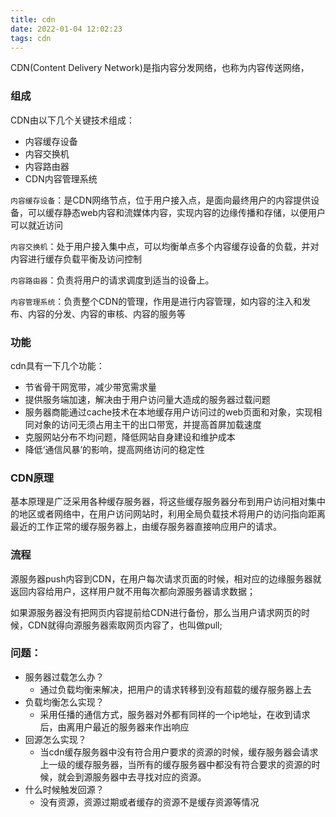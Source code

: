 ```yaml
---
title: cdn
date: 2022-01-04 12:02:23
tags: cdn
---
```


CDN(Content Delivery Network)是指内容分发网络，也称为内容传送网络，

### 组成

CDN由以下几个关键技术组成：
- 内容缓存设备
- 内容交换机
- 内容路由器
- CDN内容管理系统
<!--more -->
`内容缓存设备`：是CDN网络节点，位于用户接入点，是面向最终用户的内容提供设备，可以缓存静态web内容和流媒体内容，实现内容的边缘传播和存储，以便用户可以就近访问

`内容交换机`：处于用户接入集中点，可以均衡单点多个内容缓存设备的负载，并对内容进行缓存负载平衡及访问控制 

`内容路由器`：负责将用户的请求调度到适当的设备上。

`内容管理系统`：负责整个CDN的管理，作用是进行内容管理，如内容的注入和发布、内容的分发、内容的审核、内容的服务等

### 功能
cdn具有一下几个功能：
- 节省骨干网宽带，减少带宽需求量
- 提供服务端加速，解决由于用户访问量大造成的服务器过载问题
- 服务器商能通过cache技术在本地缓存用户访问过的web页面和对象，实现相同对象的访问无须占用主干的出口带宽，并提高首屏加载速度
- 克服网站分布不均问题，降低网站自身建设和维护成本
- 降低‘通信风暴’的影响，提高网络访问的稳定性

### CDN原理

基本原理是广泛采用各种缓存服务器，将这些缓存服务器分布到用户访问相对集中的地区或者网络中，在用户访问网站时，利用全局负载技术将用户的访问指向距离最近的工作正常的缓存服务器上，由缓存服务器直接响应用户的请求。

### 流程

源服务器push内容到CDN，在用户每次请求页面的时候，相对应的边缘服务器就返回内容给用户，这样用户就不用每次都向源服务器请求数据；

如果源服务器没有把网页内容提前给CDN进行备份，那么当用户请求网页的时候，CDN就得向源服务器索取网页内容了，也叫做pull;


### 问题：
 - 服务器过载怎么办？
   - 通过负载均衡来解决，把用户的请求转移到没有超载的缓存服务器上去
 - 负载均衡怎么实现？
   - 采用任播的通信方式，服务器对外都有同样的一个ip地址，在收到请求后，由离用户最近的服务器来作出响应
 - 回源怎么实现？
   - 当cdn缓存服务器中没有符合用户要求的资源的时候，缓存服务器会请求上一级的缓存服务器，当所有的缓存服务器中都没有符合要求的资源的时候，就会到源服务器中去寻找对应的资源。
 - 什么时候触发回源？
   - 没有资源，资源过期或者缓存的资源不是缓存资源等情况